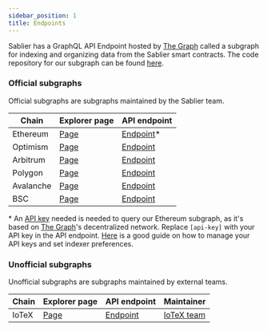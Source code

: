 ```yaml
---
sidebar_position: 1
title: Endpoints
---
```


Sablier has a GraphQL API Endpoint hosted by [The Graph](https://thegraph.com/docs/about/introduction#what-the-graph-is)
called a subgraph for indexing and organizing data from the Sablier smart contracts. The code repository for our
subgraph can be found [here](https://github.com/sablierhq/subgraph).

### Official subgraphs

Official subgraphs are subgraphs maintained by the Sablier team.

| Chain     | Explorer page                                                                                  | API endpoint                                                                                                       |
| --------- | ---------------------------------------------------------------------------------------------- | ------------------------------------------------------------------------------------------------------------------ |
| Ethereum  | [Page](https://thegraph.com/explorer/subgraph?id=A5XzhYZ4muyRegVTYmwWbCbKWvD4LTWqac43CEGTEGdK) | [Endpoint](https://gateway.thegraph.com/api/[api-key]/subgraphs/id/A5XzhYZ4muyRegVTYmwWbCbKWvD4LTWqac43CEGTEGdK)\* |
| Optimism  | [Page](https://thegraph.com/hosted-service/subgraph/sablierhq/sablier-optimism)                | [Endpoint](https://api.thegraph.com/subgraphs/name/sablierhq/sablier-optimism)                                     |
| Arbitrum  | [Page](https://thegraph.com/hosted-service/subgraph/sablierhq/sablier-arbitrum)                | [Endpoint](https://api.thegraph.com/subgraphs/name/sablierhq/sablier-arbitrum)                                     |
| Polygon   | [Page](https://thegraph.com/hosted-service/subgraph/sablierhq/sablier-matic)                   | [Endpoint](https://api.thegraph.com/subgraphs/name/sablierhq/sablier-matic)                                        |
| Avalanche | [Page](https://thegraph.com/hosted-service/subgraph/sablierhq/sablier-avalanche)               | [Endpoint](https://api.thegraph.com/subgraphs/name/sablierhq/sablier-avalanche)                                    |
| BSC       | [Page](https://thegraph.com/hosted-service/subgraph/sablierhq/sablier-bsc)                     | [Endpoint](https://api.thegraph.com/subgraphs/name/sablierhq/sablier-bsc)                                          |

\* An [API key](https://thegraph.com/docs/en/querying/managing-api-keys/) needed is needed to query our Ethereum
subgraph, as it's based on [The Graph](https://thegraph.com)'s decentralized network. Replace `[api-key]` with your API
key in the API endpoint. [Here](https://thegraph.com/docs/en/studio/managing-api-keys/) is a good guide on how to manage
your API keys and set indexer preferences.

### Unofficial subgraphs

Unofficial subgraphs are subgraphs maintained by external teams.

| Chain | Explorer page                                                 | API endpoint                                                              | Maintainer                                 |
| ----- | ------------------------------------------------------------- | ------------------------------------------------------------------------- | ------------------------------------------ |
| IoTeX | [Page](https://graph.mainnet.iotex.io/subgraphs/name/sablier) | [Endpoint](https://graph.mainnet.iotex.io/subgraphs/name/sablier/graphql) | [IoTeX team](https://twitter.com/iotex_io) |
